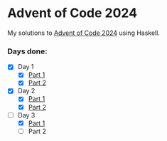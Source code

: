 # Advent of Code 2024

My solutions to [Advent of Code 2024](https://adventofcode.com/2024) using Haskell.

### Days done:

- [x] Day 1
  - [x] [Part 1](1/ListDistance.hs)
  - [x] [Part 2](1/ListSimilarity.hs)
- [x] Day 2
  - [x] [Part 1](2/CountSafe.hs)
  - [x] [Part 2](2/CountSafeDampened.hs)
- [ ] Day 3
  - [x] [Part 1](3/AddMuls.hs)
  - [ ] Part 2
